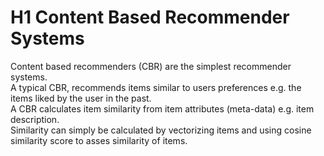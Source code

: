 # H1 Content Based Recommender Systems 
Content based recommenders (CBR) are the simplest recommender systems. \
A typical CBR, recommends items similar to users preferences e.g. the items liked by the user in the past.\
A CBR calculates item similarity from item attributes (meta-data) e.g. item description.\
Similarity can simply be calculated by vectorizing items and using cosine similarity score to asses similarity of items.

